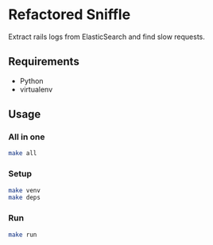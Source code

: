  # Refactored Sniffle

 Extract rails logs from ElasticSearch and find slow requests.

## Requirements

* Python
* virtualenv

 ## Usage

### All in one

```bash
make all
```

### Setup

```bash
make venv
make deps
```

### Run

```bash
make run
```
